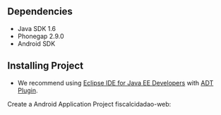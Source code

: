 ## Dependencies

* Java SDK 1.6
* Phonegap 2.9.0
* Android SDK

## Installing Project

- We recommend using [Eclipse IDE for Java EE Developers](http://www.eclipse.org/downloads/) with
  [ADT Plugin](http://developer.android.com/sdk/index.html).

Create a Android Application Project fiscalcidadao-web:

